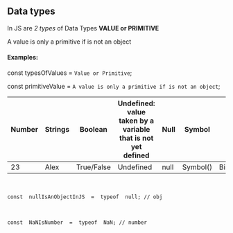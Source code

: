 ## Data types

In JS are _2 types_ of Data Types **VALUE or PRIMITIVE**

A value is only a primitive if is not an object

<h4>Examples:</h4>

const typesOfValues = `Value or Primitive`;

const primitiveValue = `A value is only a primitive if is not an object`;

| Number | Strings | Boolean    | Undefined: value taken by a variable that is not yet defined | Null | Symbol   | BigInt          |
| ------ | ------- | ---------- | ------------------------------------------------------------ | ---- | -------- | --------------- |
| 23     | Alex    | True/False | Undefined                                                    | null | Symbol() | BigInt(1000000) |

  <br/>

    const  nullIsAnObjectInJS  =  typeof  null; // obj

   <br/>

    const  NaNIsNumber  =  typeof  NaN; // number
